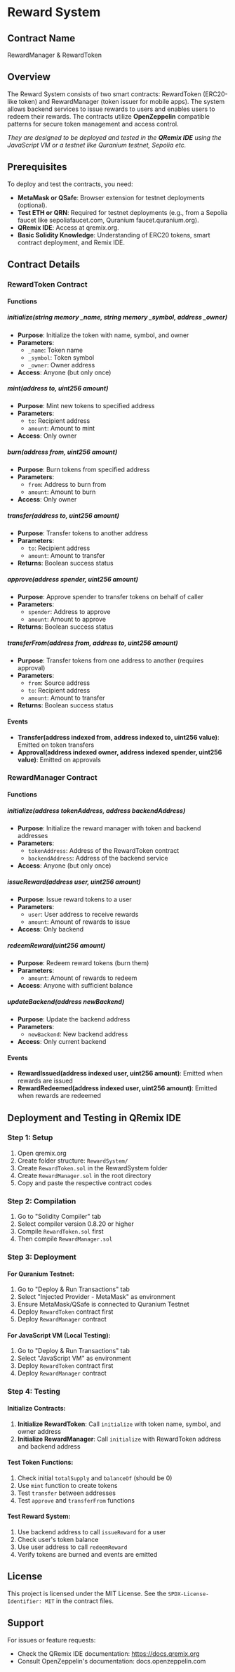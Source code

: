 # Reward System

## Contract Name
RewardManager & RewardToken

## Overview
The Reward System consists of two smart contracts: RewardToken (ERC20-like token) and RewardManager (token issuer for mobile apps). The system allows backend services to issue rewards to users and enables users to redeem their rewards. The contracts utilize **OpenZeppelin** compatible patterns for secure token management and access control.

*They are designed to be deployed and tested in the **QRemix IDE** using the JavaScript VM or a testnet like Quranium testnet, Sepolia etc.*

## Prerequisites
To deploy and test the contracts, you need:

* **MetaMask or QSafe**: Browser extension for testnet deployments (optional).
* **Test ETH or QRN**: Required for testnet deployments (e.g., from a Sepolia faucet like sepoliafaucet.com, Quranium faucet.quranium.org).
* **QRemix IDE**: Access at qremix.org.
* **Basic Solidity Knowledge**: Understanding of ERC20 tokens, smart contract deployment, and Remix IDE.

## Contract Details

### RewardToken Contract

#### Functions

##### initialize(string memory _name, string memory _symbol, address _owner)
- **Purpose**: Initialize the token with name, symbol, and owner
- **Parameters**: 
  - `_name`: Token name
  - `_symbol`: Token symbol
  - `_owner`: Owner address
- **Access**: Anyone (but only once)

##### mint(address to, uint256 amount)
- **Purpose**: Mint new tokens to specified address
- **Parameters**: 
  - `to`: Recipient address
  - `amount`: Amount to mint
- **Access**: Only owner

##### burn(address from, uint256 amount)
- **Purpose**: Burn tokens from specified address
- **Parameters**: 
  - `from`: Address to burn from
  - `amount`: Amount to burn
- **Access**: Only owner

##### transfer(address to, uint256 amount)
- **Purpose**: Transfer tokens to another address
- **Parameters**: 
  - `to`: Recipient address
  - `amount`: Amount to transfer
- **Returns**: Boolean success status

##### approve(address spender, uint256 amount)
- **Purpose**: Approve spender to transfer tokens on behalf of caller
- **Parameters**: 
  - `spender`: Address to approve
  - `amount`: Amount to approve
- **Returns**: Boolean success status

##### transferFrom(address from, address to, uint256 amount)
- **Purpose**: Transfer tokens from one address to another (requires approval)
- **Parameters**: 
  - `from`: Source address
  - `to`: Recipient address
  - `amount`: Amount to transfer
- **Returns**: Boolean success status

#### Events
- **Transfer(address indexed from, address indexed to, uint256 value)**: Emitted on token transfers
- **Approval(address indexed owner, address indexed spender, uint256 value)**: Emitted on approvals

### RewardManager Contract

#### Functions

##### initialize(address tokenAddress, address backendAddress)
- **Purpose**: Initialize the reward manager with token and backend addresses
- **Parameters**: 
  - `tokenAddress`: Address of the RewardToken contract
  - `backendAddress`: Address of the backend service
- **Access**: Anyone (but only once)

##### issueReward(address user, uint256 amount)
- **Purpose**: Issue reward tokens to a user
- **Parameters**: 
  - `user`: User address to receive rewards
  - `amount`: Amount of rewards to issue
- **Access**: Only backend

##### redeemReward(uint256 amount)
- **Purpose**: Redeem reward tokens (burn them)
- **Parameters**: 
  - `amount`: Amount of rewards to redeem
- **Access**: Anyone with sufficient balance

##### updateBackend(address newBackend)
- **Purpose**: Update the backend address
- **Parameters**: 
  - `newBackend`: New backend address
- **Access**: Only current backend

#### Events
- **RewardIssued(address indexed user, uint256 amount)**: Emitted when rewards are issued
- **RewardRedeemed(address indexed user, uint256 amount)**: Emitted when rewards are redeemed

## Deployment and Testing in QRemix IDE

### Step 1: Setup
1. Open qremix.org
2. Create folder structure: `RewardSystem/`
3. Create `RewardToken.sol` in the RewardSystem folder
4. Create `RewardManager.sol` in the root directory
5. Copy and paste the respective contract codes

### Step 2: Compilation
1. Go to "Solidity Compiler" tab
2. Select compiler version 0.8.20 or higher
3. Compile `RewardToken.sol` first
4. Then compile `RewardManager.sol`

### Step 3: Deployment

#### For Quranium Testnet:
1. Go to "Deploy & Run Transactions" tab
2. Select "Injected Provider - MetaMask" as environment
3. Ensure MetaMask/QSafe is connected to Quranium Testnet
4. Deploy `RewardToken` contract first
5. Deploy `RewardManager` contract

#### For JavaScript VM (Local Testing):
1. Go to "Deploy & Run Transactions" tab
2. Select "JavaScript VM" as environment
3. Deploy `RewardToken` contract first
4. Deploy `RewardManager` contract

### Step 4: Testing

#### Initialize Contracts:
1. **Initialize RewardToken**: Call `initialize` with token name, symbol, and owner address
2. **Initialize RewardManager**: Call `initialize` with RewardToken address and backend address

#### Test Token Functions:
1. Check initial `totalSupply` and `balanceOf` (should be 0)
2. Use `mint` function to create tokens
3. Test `transfer` between addresses
4. Test `approve` and `transferFrom` functions

#### Test Reward System:
1. Use backend address to call `issueReward` for a user
2. Check user's token balance
3. Use user address to call `redeemReward`
4. Verify tokens are burned and events are emitted

## License
This project is licensed under the MIT License. See the `SPDX-License-Identifier: MIT` in the contract files.

## Support
For issues or feature requests:
* Check the QRemix IDE documentation: https://docs.qremix.org
* Consult OpenZeppelin's documentation: docs.openzeppelin.com